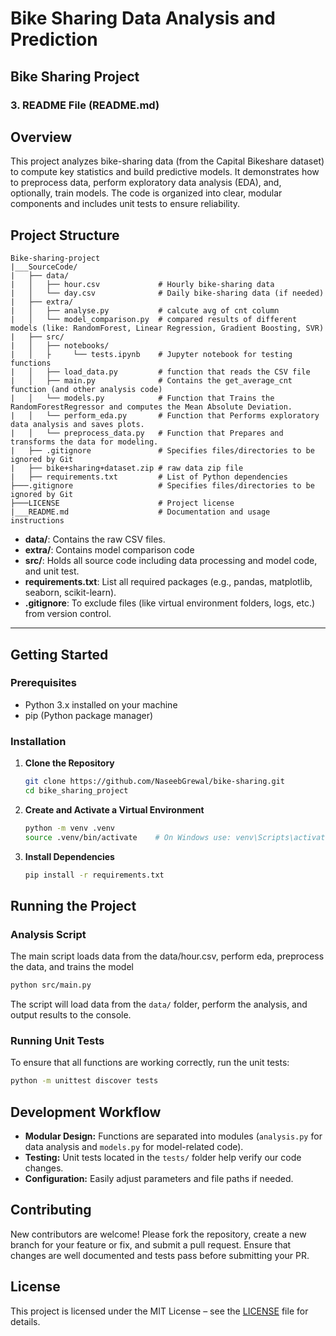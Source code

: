 # Bike Sharing Data Analysis and Prediction


## Bike Sharing Project

### 3. README File (README.md)

## Overview
This project analyzes bike-sharing data (from the Capital Bikeshare dataset) to compute key statistics and build predictive models. It demonstrates how to preprocess data, perform exploratory data analysis (EDA), and, optionally, train models. The code is organized into clear, modular components and includes unit tests to ensure reliability.

## Project Structure
```
Bike-sharing-project
|___SourceCode/
|   ├── data/
|   │   ├── hour.csv             # Hourly bike-sharing data
|   │   └── day.csv              # Daily bike-sharing data (if needed)
|   ├── extra/
|   │   ├── analyse.py           # calcute avg of cnt column 
|   │   └── model_comparison.py  # compared results of different models (like: RandomForest, Linear Regression, Gradient Boosting, SVR) 
|   ├── src/
|   │   ├── notebooks/         
|   │   ├     └── tests.ipynb    # Jupyter notebook for testing functions
|   │   ├── load_data.py         # function that reads the CSV file
|   │   ├── main.py              # Contains the get_average_cnt function (and other analysis code)
|   │   └── models.py            # Function that Trains the RandomForestRegressor and computes the Mean Absolute Deviation.
|   │   └── perform_eda.py       # Function that Performs exploratory data analysis and saves plots.
|   │   └── preprocess_data.py   # Function that Prepares and transforms the data for modeling.
|   ├── .gitignore               # Specifies files/directories to be ignored by Git
|   ├── bike+sharing+dataset.zip # raw data zip file 
|   ├── requirements.txt         # List of Python dependencies
├───.gitignore                   # Specifies files/directories to be ignored by Git
├───LICENSE                      # Project license 
|___README.md                    # Documentation and usage instructions
```

- **data/**: Contains the raw CSV files.
- **extra/**: Contains model comparison code
- **src/**: Holds all source code including data processing and model code, and unit test.
- **requirements.txt**: List all required packages (e.g., pandas, matplotlib, seaborn, scikit-learn).
- **.gitignore**: To exclude files (like virtual environment folders, logs, etc.) from version control.

---

## Getting Started

### Prerequisites
- Python 3.x installed on your machine
- pip (Python package manager)

### Installation
1. **Clone the Repository**
   ```bash
   git clone https://github.com/NaseebGrewal/bike-sharing.git
   cd bike_sharing_project
   ```
2. **Create and Activate a Virtual Environment**
   ```bash
   python -m venv .venv
   source .venv/bin/activate    # On Windows use: venv\Scripts\activate
   ```
3. **Install Dependencies**
   ```bash
   pip install -r requirements.txt
   ```

## Running the Project

### Analysis Script
The main script loads data from the data/hour.csv, perform eda, preprocess the data, and trains the model
```bash
python src/main.py
```
The script will load data from the `data/` folder, perform the analysis, and output results to the console.

### Running Unit Tests
To ensure that all functions are working correctly, run the unit tests:
```bash
python -m unittest discover tests
```

## Development Workflow
- **Modular Design:** Functions are separated into modules (`analysis.py` for data analysis and `models.py` for model-related code).
- **Testing:** Unit tests located in the `tests/` folder help verify our code changes.
- **Configuration:** Easily adjust parameters and file paths if needed.

## Contributing
New contributors are welcome! Please fork the repository, create a new branch for your feature or fix, and submit a pull request. Ensure that changes are well documented and tests pass before submitting your PR.

## License
This project is licensed under the MIT License – see the [LICENSE](LICENSE) file for details.